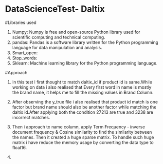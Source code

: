 # DataScienceTest- Daltix

#Libraries used
1. Numpy: Numpy is free and open-source Python library used for scientific computing and technical computing.
2. pandas: Pandas is a software library written for the Python programming language for data manipulation and analysis.
3. Smart_open: 
4. Stop_words:
5. Sklearn: Machine learning library for the Python programming language.


#Approach
1. In this test I first thought to match daltix_id if product id is same.While working on data i also realised that Every first word in name is mostly the brand name, it helps me to fill the missing values in Brand Column.

2. After observing the y_true file i also realised that product id match is one factor but brand name should also be another factor while matching the daltix id.After applying both the condition 27213 are true and 3238 are incorrect matches.

3. Then i approach to name column, apply Term Frequency - inverse document frequency & Cosine similarity to find the similarity between the names. Then it created a huge sparse matrix. To handle such huge matrix i have reduce the memory usage by converting the data type to float16.

4. 
